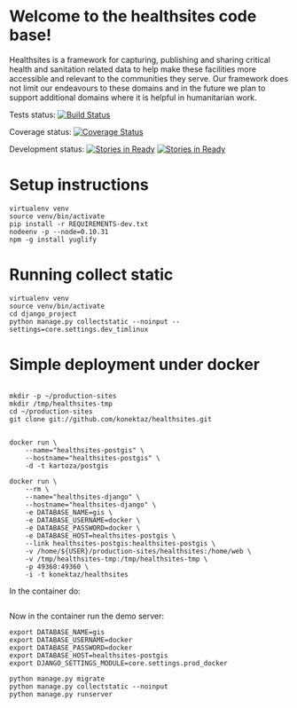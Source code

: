 # Welcome to the healthsites code base!

Healthsites is a framework for capturing, publishing and sharing critical
health and sanitation related data to help make these facilities more 
accessible and relevant to the communities they serve. Our framework does not 
limit our endeavours to these domains and in the future we plan to support 
additional domains where it is helpful in humanitarian work.


Tests status: [![Build Status](https://travis-ci.org/konektaz/healthsites.svg)](https://travis-ci.org/konektaz/healthsites)

Coverage status: [![Coverage Status](https://coveralls.io/repos/konektaz/healthsites/badge.png?branch=develop)](https://coveralls.io/r/konektaz/healthsites?branch=develop)

Development status: [![Stories in Ready](https://badge.waffle.io/konektaz/healthsites.svg?label=ready&title=Ready)](http://waffle.io/konektaz/healthsites) [![Stories in Ready](https://badge.waffle.io/konektaz/healthsites.svg?label=In%20Progress&title=In%20Progress)](http://waffle.io/konektaz/healthsites)




# Setup instructions

```
virtualenv venv
source venv/bin/activate
pip install -r REQUIREMENTS-dev.txt
nodeenv -p --node=0.10.31
npm -g install yuglify
```

# Running collect static

```
virtualenv venv
source venv/bin/activate
cd django_project
python manage.py collectstatic --noinput --settings=core.settings.dev_timlinux
```


# Simple deployment under docker

```

mkdir -p ~/production-sites
mkdir /tmp/healthsites-tmp
cd ~/production-sites
git clone git://github.com/konektaz/healthsites.git


docker run \
    --name="healthsites-postgis" \
    --hostname="healthsites-postgis" \
    -d -t kartoza/postgis
    
docker run \
    --rm \
    --name="healthsites-django" \
    --hostname="healthsites-django" \
    -e DATABASE_NAME=gis \
    -e DATABASE_USERNAME=docker \
    -e DATABASE_PASSWORD=docker \
    -e DATABASE_HOST=healthsites-postgis \
    --link healthsites-postgis:healthsites-postgis \
    -v /home/${USER}/production-sites/healthsites:/home/web \
    -v /tmp/healthsites-tmp:/tmp/healthsites-tmp \
    -p 49360:49360 \
    -i -t konektaz/healthsites

```
   
In the container do:

```

```
    
Now in the container run the demo server:

```
export DATABASE_NAME=gis
export DATABASE_USERNAME=docker
export DATABASE_PASSWORD=docker
export DATABASE_HOST=healthsites-postgis
export DJANGO_SETTINGS_MODULE=core.settings.prod_docker

python manage.py migrate
python manage.py collectstatic --noinput
python manage.py runserver    
```


